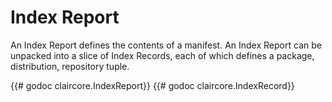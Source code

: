 # Index Report
An Index Report defines the contents of a manifest.  An Index Report can be
unpacked into a slice of Index Records, each of which defines a package,
distribution, repository tuple.

{{# godoc claircore.IndexReport}}
{{# godoc claircore.IndexRecord}}
